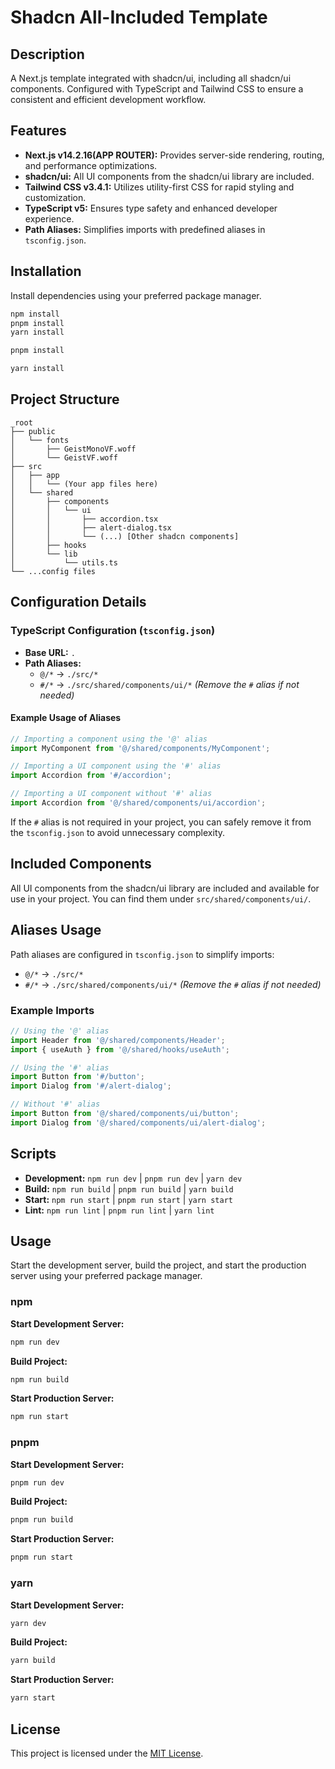 # Shadcn All-Included Template

## Description

A Next.js template integrated with shadcn/ui, including all shadcn/ui components. Configured with TypeScript and Tailwind CSS to ensure a consistent and efficient development workflow.

## Features

- **Next.js v14.2.16(APP ROUTER):** Provides server-side rendering, routing, and performance optimizations.
- **shadcn/ui:** All UI components from the shadcn/ui library are included.
- **Tailwind CSS v3.4.1:** Utilizes utility-first CSS for rapid styling and customization.
- **TypeScript v5:** Ensures type safety and enhanced developer experience.
- **Path Aliases:** Simplifies imports with predefined aliases in `tsconfig.json`.

## Installation

Install dependencies using your preferred package manager.

```bash
npm install
pnpm install
yarn install
```

```bash
pnpm install
```

```bash
yarn install
```



## Project Structure

```
_root
├── public
│   └── fonts
│       ├── GeistMonoVF.woff
│       └── GeistVF.woff
├── src
│   ├── app
│   │   └── (Your app files here)
│   └── shared
│       ├── components
│       │   └── ui
│       │       ├── accordion.tsx
│       │       ├── alert-dialog.tsx
│       │       └── (...) [Other shadcn components]
│       ├── hooks
│       └── lib
│           └── utils.ts
└── ...config files
```

## Configuration Details

### TypeScript Configuration (`tsconfig.json`)

- **Base URL:** `.`
- **Path Aliases:**
  - `@/*` → `./src/*`
  - `#/*` → `./src/shared/components/ui/*` _(Remove the `#` alias if not needed)_

#### Example Usage of Aliases

```typescript
// Importing a component using the '@' alias
import MyComponent from '@/shared/components/MyComponent';

// Importing a UI component using the '#' alias
import Accordion from '#/accordion';

// Importing a UI component without '#' alias
import Accordion from '@/shared/components/ui/accordion';
```

If the `#` alias is not required in your project, you can safely remove it from the `tsconfig.json` to avoid unnecessary complexity.

## Included Components

All UI components from the shadcn/ui library are included and available for use in your project. You can find them under `src/shared/components/ui/`.

## Aliases Usage

Path aliases are configured in `tsconfig.json` to simplify imports:

- `@/*` → `./src/*`
- `#/*` → `./src/shared/components/ui/*` _(Remove the `#` alias if not needed)_

### Example Imports

```typescript
// Using the '@' alias
import Header from '@/shared/components/Header';
import { useAuth } from '@/shared/hooks/useAuth';

// Using the '#' alias
import Button from '#/button';
import Dialog from '#/alert-dialog';

// Without '#' alias
import Button from '@/shared/components/ui/button';
import Dialog from '@/shared/components/ui/alert-dialog';
```

## Scripts

- **Development:** `npm run dev` | `pnpm run dev` | `yarn dev`
- **Build:** `npm run build` | `pnpm run build` | `yarn build`
- **Start:** `npm run start` | `pnpm run start` | `yarn start`
- **Lint:** `npm run lint` | `pnpm run lint` | `yarn lint`

## Usage

Start the development server, build the project, and start the production server using your preferred package manager.

### npm

**Start Development Server:**

  ```bash
  npm run dev
  ```

**Build Project:**

  ```bash
  npm run build
  ```

**Start Production Server:**

  ```bash
  npm run start
  ```

### pnpm

**Start Development Server:**

  ```bash
  pnpm run dev
  ```

**Build Project:**

  ```bash
  pnpm run build
  ```

**Start Production Server:**

  ```bash
  pnpm run start
  ```

### yarn

**Start Development Server:**

  ```bash
  yarn dev
  ```

**Build Project:**

  ```bash
  yarn build
  ```

**Start Production Server:**

  ```bash
  yarn start
  ```

## License

This project is licensed under the [MIT License](LICENSE).
